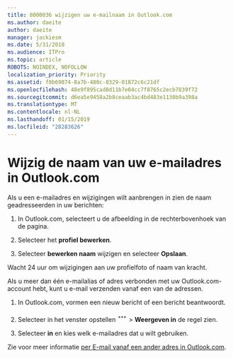 ```yaml
---
title: 8000036 wijzigen uw e-mailnaam in Outlook.com
ms.author: daeite
author: daeite
manager: jackiesm
ms.date: 5/31/2018
ms.audience: ITPro
ms.topic: article
ROBOTS: NOINDEX, NOFOLLOW
localization_priority: Priority
ms.assetid: f0b69874-8a7b-480c-8329-01872c6c21df
ms.openlocfilehash: 48e9f895cad8d11b7e04cc7f8765c2ecb7839f72
ms.sourcegitcommit: d6ea5e9458a2b8ceaab3ac4bd483e1130b9a398a
ms.translationtype: MT
ms.contentlocale: nl-NL
ms.lasthandoff: 01/15/2019
ms.locfileid: "28283626"
---
```

# <a name="change-your-email-name-in-outlookcom"></a>Wijzig de naam van uw e-mailadres in Outlook.com

Als u een e-mailadres en wijzigingen wilt aanbrengen in zien de naam geadresseerden in uw berichten:
  
1. In Outlook.com, selecteert u de afbeelding in de rechterbovenhoek van de pagina.
    
2. Selecteer het **profiel bewerken**. 
    
3. Selecteer **bewerken naam** wijzigen en selecteer **Opslaan**. 
    
Wacht 24 uur om wijzigingen aan uw profielfoto of naam van kracht.
  
Als u meer dan één e-mailalias of adres verbonden met uw Outlook.com-account hebt, kunt u e-mail verzenden vanaf een van de adressen.
  
1. In Outlook.com, vormen een nieuw bericht of een bericht beantwoordt.
    
2. Selecteer in het venster opstellen ![de meer acties groepspictogram. ](media/b97ea7cd-eeb0-49c5-a564-7ca2d2e33909.png) \> **Weergeven in** de regel zien. 
    
3. Selecteer **in** en kies welk e-mailadres dat u wilt gebruiken. 
    
Zie voor meer informatie [per E-mail vanaf een ander adres in Outlook.com](https://go.microsoft.com/fwlink/p/?linkid=2001701&amp;clcid=0x409).
  

